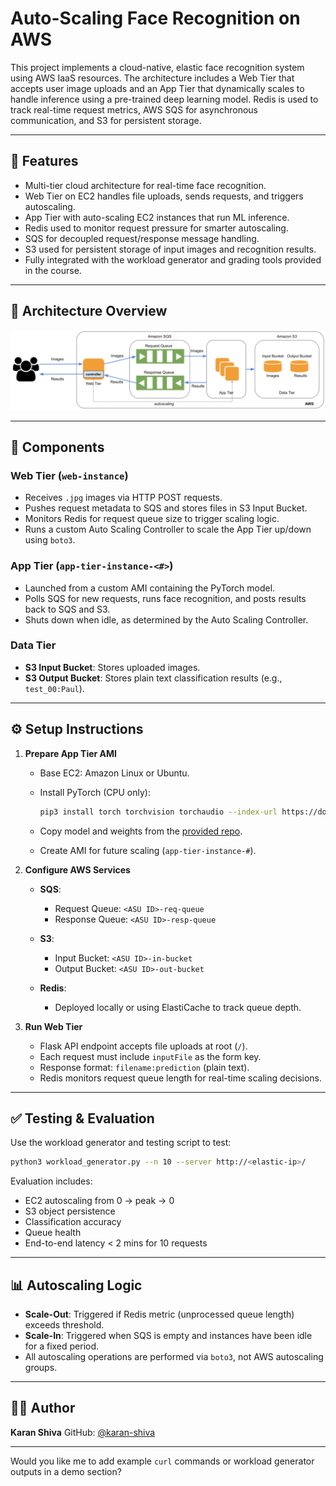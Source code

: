 # Auto-Scaling Face Recognition on AWS

This project implements a cloud-native, elastic face recognition system using AWS IaaS resources. The architecture includes a Web Tier that accepts user image uploads and an App Tier that dynamically scales to handle inference using a pre-trained deep learning model. Redis is used to track real-time request metrics, AWS SQS for asynchronous communication, and S3 for persistent storage.

---

## 🚀 Features

* Multi-tier cloud architecture for real-time face recognition.
* Web Tier on EC2 handles file uploads, sends requests, and triggers autoscaling.
* App Tier with auto-scaling EC2 instances that run ML inference.
* Redis used to monitor request pressure for smarter autoscaling.
* SQS for decoupled request/response message handling.
* S3 used for persistent storage of input images and recognition results.
* Fully integrated with the workload generator and grading tools provided in the course.

---

## 📐 Architecture Overview

<p align="center">
  <img src="Image/architecture.png" alt="Auto-Scaling Face Recognition Architecture">
</p>

---

## 🧠 Components

### Web Tier (`web-instance`)

* Receives `.jpg` images via HTTP POST requests.
* Pushes request metadata to SQS and stores files in S3 Input Bucket.
* Monitors Redis for request queue size to trigger scaling logic.
* Runs a custom Auto Scaling Controller to scale the App Tier up/down using `boto3`.

### App Tier (`app-tier-instance-<#>`)

* Launched from a custom AMI containing the PyTorch model.
* Polls SQS for new requests, runs face recognition, and posts results back to SQS and S3.
* Shuts down when idle, as determined by the Auto Scaling Controller.

### Data Tier

* **S3 Input Bucket**: Stores uploaded images.
* **S3 Output Bucket**: Stores plain text classification results (e.g., `test_00:Paul`).

---

## ⚙️ Setup Instructions

1. **Prepare App Tier AMI**

   * Base EC2: Amazon Linux or Ubuntu.
   * Install PyTorch (CPU only):

     ```bash
     pip3 install torch torchvision torchaudio --index-url https://download.pytorch.org/whl/cpu
     ```
   * Copy model and weights from the [provided repo](https://github.com/visa-lab/CSE546-Cloud-Computing/tree/main/model).
   * Create AMI for future scaling (`app-tier-instance-#`).

2. **Configure AWS Services**

   * **SQS**:

     * Request Queue: `<ASU ID>-req-queue`
     * Response Queue: `<ASU ID>-resp-queue`
   * **S3**:

     * Input Bucket: `<ASU ID>-in-bucket`
     * Output Bucket: `<ASU ID>-out-bucket`
   * **Redis**:

     * Deployed locally or using ElastiCache to track queue depth.

3. **Run Web Tier**

   * Flask API endpoint accepts file uploads at root (`/`).
   * Each request must include `inputFile` as the form key.
   * Response format: `filename:prediction` (plain text).
   * Redis monitors request queue length for real-time scaling decisions.

---

## ✅ Testing & Evaluation

Use the workload generator and testing script to test:

```bash
python3 workload_generator.py --n 10 --server http://<elastic-ip>/
```

Evaluation includes:

* EC2 autoscaling from 0 → peak → 0
* S3 object persistence
* Classification accuracy
* Queue health
* End-to-end latency < 2 mins for 10 requests

---

## 📊 Autoscaling Logic

* **Scale-Out**: Triggered if Redis metric (unprocessed queue length) exceeds threshold.
* **Scale-In**: Triggered when SQS is empty and instances have been idle for a fixed period.
* All autoscaling operations are performed via `boto3`, not AWS autoscaling groups.

---

## 👨‍💻 Author

**Karan Shiva**
GitHub: [@karan-shiva](https://github.com/karan-shiva)

---

Would you like me to add example `curl` commands or workload generator outputs in a demo section?
